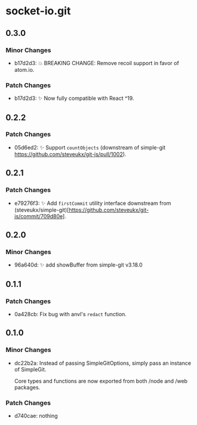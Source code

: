 # socket-io.git

## 0.3.0

### Minor Changes

- b17d2d3: 💥 BREAKING CHANGE: Remove recoil support in favor of atom.io.

### Patch Changes

- b17d2d3: ✨ Now fully compatible with React ^19.

## 0.2.2

### Patch Changes

- 05d6ed2: ✨ Support `countObjects` (downstream of simple-git https://github.com/steveukx/git-js/pull/1002).

## 0.2.1

### Patch Changes

- e79276f3: ✨ Add `firstCommit` utility interface downstream from (steveukx/simple-git)[https://github.com/steveukx/git-js/commit/709d80e].

## 0.2.0

### Minor Changes

- 96a640d: ✨ add showBuffer from simple-git v3.18.0

## 0.1.1

### Patch Changes

- 0a428cb: Fix bug with anvl's `redact` function.

## 0.1.0

### Minor Changes

- dc22b2a: Instead of passing SimpleGitOptions, simply pass an instance of SimpleGit.

  Core types and functions are now exported from both /node and /web packages.

### Patch Changes

- d740cae: nothing
